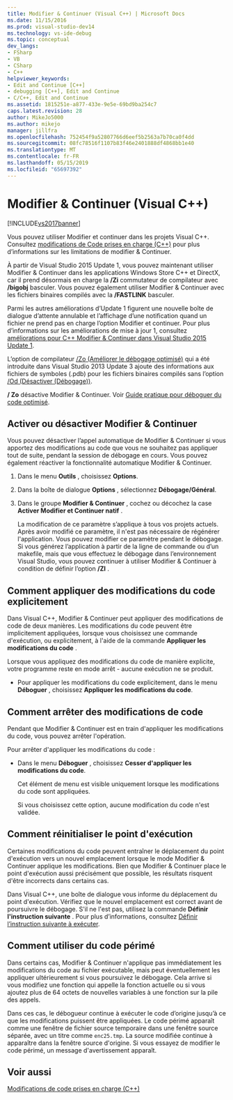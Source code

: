 ```yaml
---
title: Modifier & Continuer (Visual C++) | Microsoft Docs
ms.date: 11/15/2016
ms.prod: visual-studio-dev14
ms.technology: vs-ide-debug
ms.topic: conceptual
dev_langs:
- FSharp
- VB
- CSharp
- C++
helpviewer_keywords:
- Edit and Continue [C++]
- debugging [C++], Edit and Continue
- C/C++, Edit and Continue
ms.assetid: 1815251e-a877-433e-9e5e-69bd9ba254c7
caps.latest.revision: 28
author: MikeJo5000
ms.author: mikejo
manager: jillfra
ms.openlocfilehash: 752454f9a52807766d6eef5b2563a7b70ca0f4dd
ms.sourcegitcommit: 08fc78516f1107b83f46e2401888df4868bb1e40
ms.translationtype: MT
ms.contentlocale: fr-FR
ms.lasthandoff: 05/15/2019
ms.locfileid: "65697392"
---
```

# <a name="edit-and-continue-visual-c"></a>Modifier & Continuer (Visual C++)
[!INCLUDE[vs2017banner](../includes/vs2017banner.md)]

Vous pouvez utiliser Modifier et continuer dans les projets Visual C++. Consultez [modifications de Code prises en charge (C++)](../debugger/supported-code-changes-cpp.md) pour plus d’informations sur les limitations de modifier & Continuer.  
  
 À partir de Visual Studio 2015 Update 1, vous pouvez maintenant utiliser Modifier & Continuer dans les applications Windows Store C++ et DirectX, car il prend désormais en charge la **/Zi** commutateur de compilateur avec **/bigobj** basculer. Vous pouvez également utiliser Modifier & Continuer avec les fichiers binaires compilés avec la **/FASTLINK** basculer.  
  
 Parmi les autres améliorations d’Update 1 figurent une nouvelle boîte de dialogue d’attente annulable et l’affichage d’une notification quand un fichier ne prend pas en charge l’option Modifier et continuer. Pour plus d’informations sur les améliorations de mise à jour 1, consultez [améliorations pour C++ Modifier & Continuer dans Visual Studio 2015 Update 1](http://blogs.msdn.com/b/vcblog/archive/2015/11/30/improvements-for-c-edit-and-continue-in-visual-studio-2015-update-1.aspx).  
  
 L’option de compilateur [/Zo (Améliorer le débogage optimisé)](https://msdn.microsoft.com/library/eea8d89a-7fe0-4fe1-86b2-7689bbebbd7f) qui a été introduite dans Visual Studio 2013 Update 3 ajoute des informations aux fichiers de symboles (.pdb) pour les fichiers binaires compilés sans l’option [/Od (Désactiver (Débogage))](https://msdn.microsoft.com/library/aafb762y.aspx).  
  
 **/ Zo** désactive Modifier & Continuer. Voir [Guide pratique pour déboguer du code optimisé](../debugger/how-to-debug-optimized-code.md).  
  
## <a name="BKMK_Enable_or_disable_automatic_invocation_of_Edit_and_Continue"></a> Activer ou désactiver Modifier & Continuer  
 Vous pouvez désactiver l’appel automatique de Modifier & Continuer si vous apportez des modifications au code que vous ne souhaitez pas appliquer tout de suite, pendant la session de débogage en cours. Vous pouvez également réactiver la fonctionnalité automatique Modifier & Continuer.  
  
1. Dans le menu **Outils** , choisissez **Options**.  
  
2. Dans la boîte de dialogue **Options** , sélectionnez **Débogage/Général**.  
  
3. Dans le groupe **Modifier &amp; Continuer** , cochez ou décochez la case **Activer Modifier et Continuer natif** .  
  
   La modification de ce paramètre s’applique à tous vos projets actuels. Après avoir modifié ce paramètre, il n'est pas nécessaire de régénérer l'application. Vous pouvez modifier ce paramètre pendant le débogage. Si vous générez l’application à partir de la ligne de commande ou d’un makefile, mais que vous effectuez le débogage dans l’environnement Visual Studio, vous pouvez continuer à utiliser Modifier & Continuer à condition de définir l’option **/ZI** .  
  
## <a name="BKMK_How_to_apply_code_changes_explicitly"></a> Comment appliquer des modifications du code explicitement  
 Dans Visual C++, Modifier & Continuer peut appliquer des modifications de code de deux manières. Les modifications du code peuvent être implicitement appliquées, lorsque vous choisissez une commande d'exécution, ou explicitement, à l'aide de la commande **Appliquer les modifications du code** .  
  
 Lorsque vous appliquez des modifications du code de manière explicite, votre programme reste en mode arrêt - aucune exécution ne se produit.  
  
- Pour appliquer les modifications du code explicitement, dans le menu **Déboguer** , choisissez **Appliquer les modifications du code**.  
  
## <a name="BKMK_How_to_stop_code_changes"></a> Comment arrêter des modifications de code  
 Pendant que Modifier & Continuer est en train d'appliquer les modifications du code, vous pouvez arrêter l'opération.  
  
 Pour arrêter d'appliquer les modifications du code :  
  
- Dans le menu **Déboguer** , choisissez **Cesser d'appliquer les modifications du code**.  
  
  Cet élément de menu est visible uniquement lorsque les modifications du code sont appliquées.  
  
  Si vous choisissez cette option, aucune modification du code n'est validée.  
  
## <a name="BKMK_How_to_reset_the_point_of_execution"></a> Comment réinitialiser le point d'exécution  
 Certaines modifications du code peuvent entraîner le déplacement du point d'exécution vers un nouvel emplacement lorsque le mode Modifier & Continuer applique les modifications. Bien que Modifier & Continuer place le point d'exécution aussi précisément que possible, les résultats risquent d'être incorrects dans certains cas.  
  
 Dans Visual C++, une boîte de dialogue vous informe du déplacement du point d'exécution. Vérifiez que le nouvel emplacement est correct avant de poursuivre le débogage. S'il ne l'est pas, utilisez la commande **Définir l'instruction suivante** . Pour plus d’informations, consultez [Définir l’instruction suivante à exécuter](https://msdn.microsoft.com/library/y740d9d3.aspx#BKMK_Set_the_next_statement_to_execute).  
  
## <a name="BKMK_How_to_work_with_stale_code"></a> Comment utiliser du code périmé  
 Dans certains cas, Modifier & Continuer n'applique pas immédiatement les modifications du code au fichier exécutable, mais peut éventuellement les appliquer ultérieurement si vous poursuivez le débogage. Cela arrive si vous modifiez une fonction qui appelle la fonction actuelle ou si vous ajoutez plus de 64 octets de nouvelles variables à une fonction sur la pile des appels.  
  
 Dans ces cas, le débogueur continue à exécuter le code d’origine jusqu’à ce que les modifications puissent être appliquées. Le code périmé apparaît comme une fenêtre de fichier source temporaire dans une fenêtre source séparée, avec un titre comme `enc25.tmp`. La source modifiée continue à apparaître dans la fenêtre source d'origine. Si vous essayez de modifier le code périmé, un message d'avertissement apparaît.  
  
## <a name="see-also"></a>Voir aussi  
 [Modifications de code prises en charge (C++)](../debugger/supported-code-changes-cpp.md)
